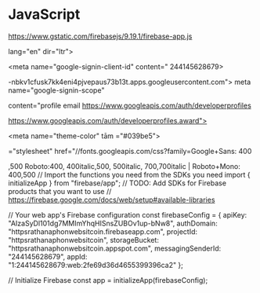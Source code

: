 # JavaScript
https://www.gstatic.com/firebasejs/9.19.1/firebase-app.js
<!doctype html> 
<html

lang="en" dir="ltr">

<haed><haed>

<meta name="google-signin-client-id" content="
244145628679>


-nbkv1cfusk7kk4eni4pjvepaus73b13t.apps.googleusercontent.com"> meta name="google-signin-scope"

content="profile email https://www.googleapis.com/auth/developerprofiles

https://www.googleapis.com/auth/developerprofiles.award"> <meta property="og:site_name" content="Firebase">

<meta property="og:type" content="website"> <meta name="theme-color" tām ="#039be5"><meta charset="utf-8">

<meta content="IE=Edge" http-equiv="X-UA-Compatible"> <meta name="viewport" content="width=device-width, initial-scale=1">
<link rel="manifest" href="/_pwa/firebase/manifest.json" crossorigin="use-credentials">

<link rel="preconnect" href="//www.gstatic.com" crossorigin>

<link rel="preconnect" href="//fonts.gstatic.com" crossorigin> <link rel="preconnect" href="//fonts.googleapis.com" crossorigin>

<link rel="preconnect" href="//apis.google.com" crossorigin>

<link rel="preconnect" href="//www.google-analytics.com" crossorigin> <link rel

="stylesheet" href="//fonts.googleapis.com/css?family=Google+Sans: 400

,500 Roboto:400, 400italic,500, 500italic, 700,700italic | Roboto+Mono: 400,500
// Import the functions you need from the SDKs you need
import { initializeApp } from "firebase/app";
// TODO: Add SDKs for Firebase products that you want to use
// https://firebase.google.com/docs/web/setup#available-libraries

// Your web app's Firebase configuration
const firebaseConfig = {
  apiKey: "AIzaSyDl101dg7MMImYhqHISnsZUBOv1up-bNw8",
  authDomain: "httpsrathanaphonwebsitcoin.firebaseapp.com",
  projectId: "httpsrathanaphonwebsitcoin",
  storageBucket: "httpsrathanaphonwebsitcoin.appspot.com",
  messagingSenderId: "244145628679",
  appId: "1:244145628679:web:2fe69d36d4655399396ca2"
};

// Initialize Firebase
const app = initializeApp(firebaseConfig);



 

  

                     

                    

                    

                 

                

               

              

           

         
  
 

  






           













